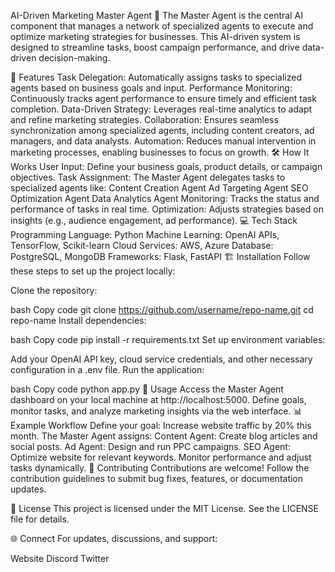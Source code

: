 AI-Driven Marketing Master Agent 🚀
The Master Agent is the central AI component that manages a network of specialized agents to execute and optimize marketing strategies for businesses. This AI-driven system is designed to streamline tasks, boost campaign performance, and drive data-driven decision-making.


🌟 Features
Task Delegation: Automatically assigns tasks to specialized agents based on business goals and input.
Performance Monitoring: Continuously tracks agent performance to ensure timely and efficient task completion.
Data-Driven Strategy: Leverages real-time analytics to adapt and refine marketing strategies.
Collaboration: Ensures seamless synchronization among specialized agents, including content creators, ad managers, and data analysts.
Automation: Reduces manual intervention in marketing processes, enabling businesses to focus on growth.
🛠️ How It Works
User Input: Define your business goals, product details, or campaign objectives.
Task Assignment: The Master Agent delegates tasks to specialized agents like:
Content Creation Agent
Ad Targeting Agent
SEO Optimization Agent
Data Analytics Agent
Monitoring: Tracks the status and performance of tasks in real time.
Optimization: Adjusts strategies based on insights (e.g., audience engagement, ad performance).
💻 Tech Stack
Programming Language: Python
Machine Learning: OpenAI APIs, TensorFlow, Scikit-learn
Cloud Services: AWS, Azure
Database: PostgreSQL, MongoDB
Frameworks: Flask, FastAPI
🏗️ Installation
Follow these steps to set up the project locally:

Clone the repository:

bash
Copy code
git clone https://github.com/username/repo-name.git
cd repo-name
Install dependencies:

bash
Copy code
pip install -r requirements.txt
Set up environment variables:

Add your OpenAI API key, cloud service credentials, and other necessary configuration in a .env file.
Run the application:

bash
Copy code
python app.py
🚀 Usage
Access the Master Agent dashboard on your local machine at http://localhost:5000.
Define goals, monitor tasks, and analyze marketing insights via the web interface.
📊 Example Workflow
Define your goal: Increase website traffic by 20% this month.
The Master Agent assigns:
Content Agent: Create blog articles and social posts.
Ad Agent: Design and run PPC campaigns.
SEO Agent: Optimize website for relevant keywords.
Monitor performance and adjust tasks dynamically.
🤝 Contributing
Contributions are welcome! Follow the contribution guidelines to submit bug fixes, features, or documentation updates.

📄 License
This project is licensed under the MIT License. See the LICENSE file for details.

🌐 Connect
For updates, discussions, and support:

Website
Discord
Twitter
